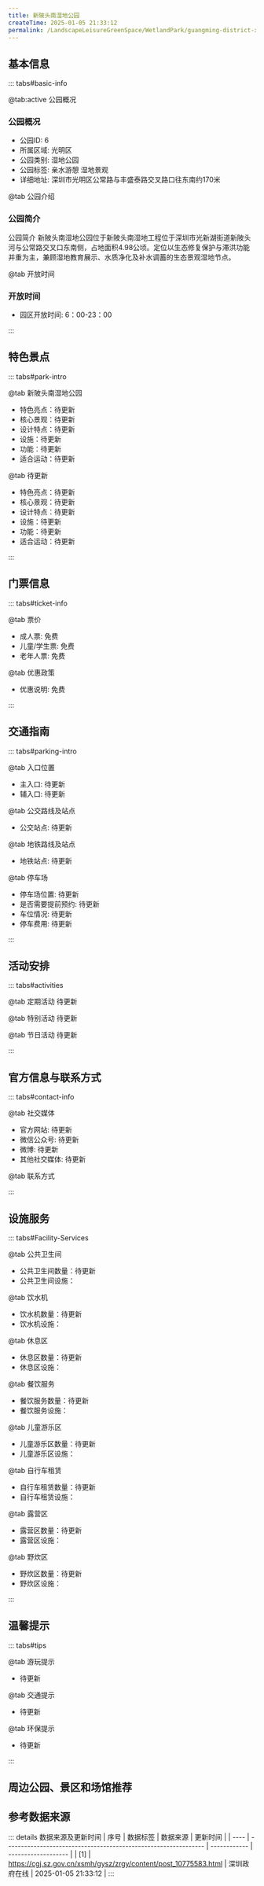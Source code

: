 ```yaml
---
title: 新陂头南湿地公园
createTime: 2025-01-05 21:33:12
permalink: /LandscapeLeisureGreenSpace/WetlandPark/guangming-district-xinpitou-south-wetland-park/
---
```



<script setup>
import ImageSwiper from '/.vuepress/theme/components/ImageSwiper.vue'
// 轮播图数据
const swiperItems = [
    {
                link: 'https://cgj.sz.gov.cn/img/4/4006/4006108/10775583.png',
                title: '新陂头南湿地公园',
                description: '新陂头南湿地公园位于新陂头南湿地工程位于深圳市光新湖街道新陂头河与公常路交叉口东南侧，占地面积4.98公顷。定位以生态修复保护与滞洪功能并重为主，兼顾湿地教育展示、水质净化及补水调蓄的生态景...',
                author: '深圳政府在线',
                date: '2025/01/05'
              },
  {
                link: 'https://cgj.sz.gov.cn/img/4/4006/4006108/10775583.png',
                title: '新陂头南湿地公园',
                description: '新陂头南湿地公园位于新陂头南湿地工程位于深圳市光新湖街道新陂头河与公常路交叉口东南侧，占地面积4.98公顷。定位以生态修复保护与滞洪功能并重为主，兼顾湿地教育展示、水质净化及补水调蓄的生态景...',
                author: '深圳政府在线',
                date: '2025/01/05'
              }
]
// 配置项
const swiperConfig = {
  height: 500,
  showInfo: true
}
</script>
<!-- 轮播图组件 -->
<ImageSwiper :items="swiperItems" :config="swiperConfig" />



## 基本信息

::: tabs#basic-info

@tab:active 公园概况
### 公园概况
- 公园ID: 6
- 所属区域: 光明区
- 公园类别: 湿地公园
- 公园标签: 亲水游憩 湿地景观
- 详细地址: 深圳市光明区公常路与丰盛泰路交叉路口往东南约170米

@tab 公园介绍
### 公园简介
公园简介
新陂头南湿地公园位于新陂头南湿地工程位于深圳市光新湖街道新陂头河与公常路交叉口东南侧，占地面积4.98公顷。定位以生态修复保护与滞洪功能并重为主，兼顾湿地教育展示、水质净化及补水调蓄的生态景观湿地节点。

@tab 开放时间
### 开放时间
- 园区开放时间: 6：00-23：00

:::

## 特色景点

::: tabs#park-intro

@tab 新陂头南湿地公园
<ImageCard
        image="https://cgj.sz.gov.cn/images/index20230710_1.png"
          title="新陂头南湿地公园"
          description="园林景观节点共有3个，分别为科普广场、滨水太极栈道、林荫栈道；植物品种共有62种，其中水生植物11种，乔灌木类28种，地被类23种；水生植物有美人蕉、梭鱼草、再力花、香蒲等，乔木类有小叶榄仁、美丽异木棉、秋枫、宫粉紫荆、乌桕等，地被类有琴叶珊瑚、非洲茉莉、翠芦莉、文殊兰、软枝黄蝉、大叶油草等。"
          date=""
          author="深圳政府在线"
        />
      

- 特色亮点：待更新
- 核心景观：待更新
- 设计特点：待更新
- 设施：待更新
- 功能：待更新
- 适合运动：待更新

@tab 待更新
<ImageCard
        image="https://cgj.sz.gov.cn/images/index20230710_1.png"
          title="新陂头南湿地公园"
          description="园林景观节点共有3个，分别为科普广场、滨水太极栈道、林荫栈道；植物品种共有62种，其中水生植物11种，乔灌木类28种，地被类23种；水生植物有美人蕉、梭鱼草、再力花、香蒲等，乔木类有小叶榄仁、美丽异木棉、秋枫、宫粉紫荆、乌桕等，地被类有琴叶珊瑚、非洲茉莉、翠芦莉、文殊兰、软枝黄蝉、大叶油草等。"
          date=""
          author="深圳政府在线"
        />
      

- 特色亮点：待更新
- 核心景观：待更新
- 设计特点：待更新
- 设施：待更新
- 功能：待更新
- 适合运动：待更新

:::

## 门票信息

::: tabs#ticket-info

@tab 票价
- 成人票: 免费
- 儿童/学生票: 免费
- 老年人票: 免费

@tab 优惠政策
- 优惠说明: 免费

:::

## 交通指南

::: tabs#parking-intro

@tab 入口位置
- 主入口: 待更新
- 辅入口: 待更新

@tab 公交路线及站点
- 公交站点: 待更新

@tab 地铁路线及站点
- 地铁站点: 待更新

@tab 停车场
- 停车场位置: 待更新
- 是否需要提前预约: 待更新
- 车位情况: 待更新
- 停车费用: 待更新

:::

## 活动安排

::: tabs#activities

@tab 定期活动
待更新

@tab 特别活动
待更新

@tab 节日活动
待更新

:::

## 官方信息与联系方式

::: tabs#contact-info

@tab 社交媒体
- 官方网站: 待更新
- 微信公众号: 待更新
- 微博: 待更新
- 其他社交媒体: 待更新

@tab 联系方式

:::

## 设施服务

::: tabs#Facility-Services

@tab 公共卫生间
- 公共卫生间数量：待更新
- 公共卫生间设施：

@tab 饮水机
- 饮水机数量：待更新
- 饮水机设施：

@tab 休息区
- 休息区数量：待更新
- 休息区设施：

@tab 餐饮服务
- 餐饮服务数量：待更新
- 餐饮服务设施：

@tab 儿童游乐区
- 儿童游乐区数量：待更新
- 儿童游乐区设施：

@tab 自行车租赁
- 自行车租赁数量：待更新
- 自行车租赁设施：

@tab 露营区
- 露营区数量：待更新
- 露营区设施：

@tab 野炊区
- 野炊区数量：待更新
- 野炊区设施：

:::

## 温馨提示

::: tabs#tips

@tab 游玩提示
- 待更新

@tab 交通提示
- 待更新

@tab 环保提示
- 待更新

:::

## 周边公园、景区和场馆推荐

<CardGrid>
  <ImageCard
        image="https://cgj.sz.gov.cn/img/4/4006/4006109/10775584.jpg"
        title="待更新"
        description="公园简介
大雁山森林公园位于光明区南部，总面积为1.61平方公里。公园于2020年3月正式开放，东临观澜，南抵石岩，依托于良好的生态本底以及靠近社区的优越区位优"
        href="/LandscapeLeisureGreenSpace/ForestPark/Dayan Mountain Forest Park"
        author="深圳政府在线"
        date="2025/01/02"
      />
      <ImageCard
        image="https://cgj.sz.gov.cn/img/4/4006/4006109/10775584.jpg"
        title="待更新"
        description="公园简介
大雁山森林公园位于光明区南部，总面积为1.61平方公里。公园于2020年3月正式开放，东临观澜，南抵石岩，依托于良好的生态本底以及靠近社区的优越区位优"
        href="/LandscapeLeisureGreenSpace/ForestPark/Dayan Mountain Forest Park"
        author="深圳政府在线"
        date="2025/01/02"
      />
    </CardGrid>


## 参考数据来源

::: details 数据来源及更新时间
| 序号 | 数据标签                                                        | 数据来源     | 更新时间            |
| ---- | --------------------------------------------------------------- | ------------ | ------------------- |
| [1]  | https://cgj.sz.gov.cn/xsmh/gysz/zrgy/content/post_10775583.html | 深圳政府在线 | 2025-01-05 21:33:12 |
:::

